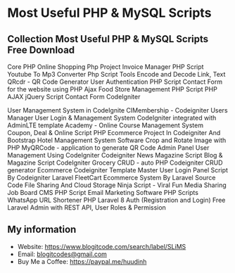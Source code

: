 # Most Useful PHP & MySQL Scripts
## Collection Most Useful PHP & MySQL Scripts Free Download
Core PHP 
Online Shopping Php Project
Invoice Manager PHP Script
Youtube To Mp3 Converter Php Script
Tools Encode and Decode Link, Text
QRcdr - QR Code Generator
User Authentication PHP Script
Contact Form for the website using PHP Ajax
Food Store Management PHP Script
PHP AJAX jQuery Script Contact Form
CodeIgniter 

User Management System in CodeIgnite
CIMembership - Codeigniter Users Manager
User Login & Management System
CodeIgniter integrated with AdminLTE template
Academy - Online Course Management System
Coupon, Deal & Online Script PHP
Ecommerce Project In Codeigniter And Bootstrap
Hotel Management System Software
Crop and Rotate Image with PHP
MyQRCode - application to generate QR Code
Admin Panel User Management Using CodeIgniter
Codeigniter News Magazine Script
Blog & Magazine Script CodeIgniter
Grocery CRUD - auto PHP Codeigniter CRUD generator
Ecommerce Codeigniter Template Master
User Login Panel Script By Codeigniter
Laravel 
FleetCart Ecommerce System By Laravel
Source Code File Sharing And Cloud Storage
Ninja Script - Viral Fun Media Sharing
Job Board CMS PHP Script
Email Marketing Software PHP Scripts
WhatsApp URL Shortener PHP
Laravel 8 Auth (Registration and Login) Free
Laravel Admin with REST API, User Roles & Permission


## My information
- Website: https://www.blogitcode.com/search/label/SLiMS
- Email: blogitcodes@gmail.com
- Buy Me a Coffee: https://paypal.me/huudinh
